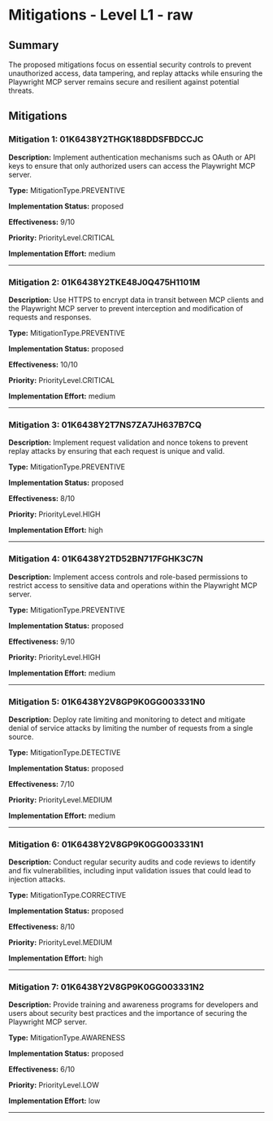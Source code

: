 # Mitigations - Level L1 - raw

## Summary

The proposed mitigations focus on essential security controls to prevent unauthorized access, data tampering, and replay attacks while ensuring the Playwright MCP server remains secure and resilient against potential threats.

## Mitigations

### Mitigation 1: 01K6438Y2THGK188DDSFBDCCJC

**Description:** Implement authentication mechanisms such as OAuth or API keys to ensure that only authorized users can access the Playwright MCP server.

**Type:** MitigationType.PREVENTIVE

**Implementation Status:** proposed

**Effectiveness:** 9/10

**Priority:** PriorityLevel.CRITICAL

**Implementation Effort:** medium

---

### Mitigation 2: 01K6438Y2TKE48J0Q475H1101M

**Description:** Use HTTPS to encrypt data in transit between MCP clients and the Playwright MCP server to prevent interception and modification of requests and responses.

**Type:** MitigationType.PREVENTIVE

**Implementation Status:** proposed

**Effectiveness:** 10/10

**Priority:** PriorityLevel.CRITICAL

**Implementation Effort:** medium

---

### Mitigation 3: 01K6438Y2T7NS7ZA7JH637B7CQ

**Description:** Implement request validation and nonce tokens to prevent replay attacks by ensuring that each request is unique and valid.

**Type:** MitigationType.PREVENTIVE

**Implementation Status:** proposed

**Effectiveness:** 8/10

**Priority:** PriorityLevel.HIGH

**Implementation Effort:** high

---

### Mitigation 4: 01K6438Y2TD52BN717FGHK3C7N

**Description:** Implement access controls and role-based permissions to restrict access to sensitive data and operations within the Playwright MCP server.

**Type:** MitigationType.PREVENTIVE

**Implementation Status:** proposed

**Effectiveness:** 9/10

**Priority:** PriorityLevel.HIGH

**Implementation Effort:** medium

---

### Mitigation 5: 01K6438Y2V8GP9K0GG003331N0

**Description:** Deploy rate limiting and monitoring to detect and mitigate denial of service attacks by limiting the number of requests from a single source.

**Type:** MitigationType.DETECTIVE

**Implementation Status:** proposed

**Effectiveness:** 7/10

**Priority:** PriorityLevel.MEDIUM

**Implementation Effort:** medium

---

### Mitigation 6: 01K6438Y2V8GP9K0GG003331N1

**Description:** Conduct regular security audits and code reviews to identify and fix vulnerabilities, including input validation issues that could lead to injection attacks.

**Type:** MitigationType.CORRECTIVE

**Implementation Status:** proposed

**Effectiveness:** 8/10

**Priority:** PriorityLevel.MEDIUM

**Implementation Effort:** high

---

### Mitigation 7: 01K6438Y2V8GP9K0GG003331N2

**Description:** Provide training and awareness programs for developers and users about security best practices and the importance of securing the Playwright MCP server.

**Type:** MitigationType.AWARENESS

**Implementation Status:** proposed

**Effectiveness:** 6/10

**Priority:** PriorityLevel.LOW

**Implementation Effort:** low

---

